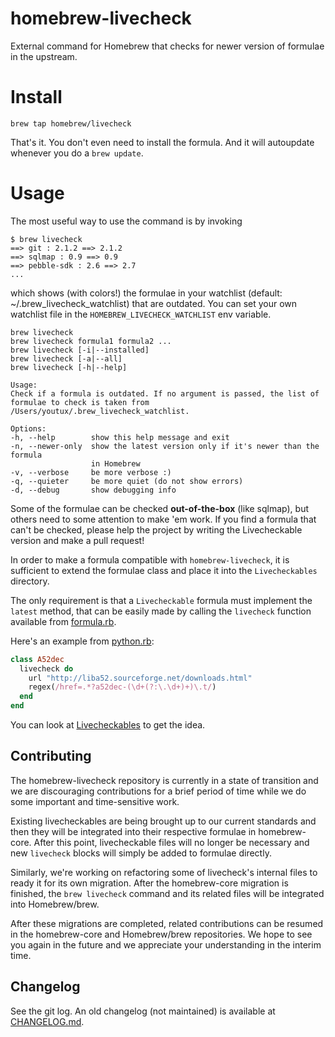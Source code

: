 homebrew-livecheck
==================
External command for Homebrew that checks for newer version of formulae in the upstream.

# Install
    brew tap homebrew/livecheck
That's it. You don't even need to install the formula. And it will autoupdate whenever you do a `brew update`.

# Usage
The most useful way to use the command is by invoking

    $ brew livecheck
    ==> git : 2.1.2 ==> 2.1.2
    ==> sqlmap : 0.9 ==> 0.9
    ==> pebble-sdk : 2.6 ==> 2.7
    ...
which shows (with colors!) the formulae in your watchlist (default: ~/.brew_livecheck_watchlist) that are outdated. You can set your own watchlist file in the `HOMEBREW_LIVECHECK_WATCHLIST` env variable.

```
brew livecheck
brew livecheck formula1 formula2 ...
brew livecheck [-i|--installed]
brew livecheck [-a|--all]
brew livecheck [-h|--help]

Usage:
Check if a formula is outdated. If no argument is passed, the list of
formulae to check is taken from /Users/youtux/.brew_livecheck_watchlist.

Options:
-h, --help        show this help message and exit
-n, --newer-only  show the latest version only if it's newer than the formula
                  in Homebrew
-v, --verbose     be more verbose :)
-q, --quieter     be more quiet (do not show errors)
-d, --debug       show debugging info
```

Some of the formulae can be checked **out-of-the-box** (like sqlmap), but others need to some attention to make 'em work. If you find a formula that can't be checked, please help the project by writing the Livecheckable version and make a pull request!

In order to make a formula compatible with `homebrew-livecheck`, it is sufficient to extend the formulae class and place it into the `Livecheckables` directory.

The only requirement is that a `Livecheckable` formula must implement the `latest` method, that can be easily made by calling the `livecheck` function available from [formula.rb](livecheck/extend/formula.rb).

Here's an example from [python.rb](Livecheckables/python.rb):

```ruby
class A52dec
  livecheck do
    url "http://liba52.sourceforge.net/downloads.html"
    regex(/href=.*?a52dec-(\d+(?:\.\d+)+)\.t/)
  end
end
```

You can look at [Livecheckables](Livecheckables/) to get the idea.

## Contributing

The homebrew-livecheck repository is currently in a state of transition and we are discouraging contributions for a brief period of time while we do some important and time-sensitive work.

Existing livecheckables are being brought up to our current standards and then they will be integrated into their respective formulae in homebrew-core. After this point, livecheckable files will no longer be necessary and new `livecheck` blocks will simply be added to formulae directly.

Similarly, we're working on refactoring some of livecheck's internal files to ready it for its own migration. After the homebrew-core migration is finished, the `brew livecheck` command and its related files will be integrated into Homebrew/brew.

After these migrations are completed, related contributions can be resumed in the homebrew-core and Homebrew/brew repositories. We hope to see you again in the future and we appreciate your understanding in the interim time.

## Changelog
See the git log. An old changelog (not maintained) is available at [CHANGELOG.md](CHANGELOG.md).

